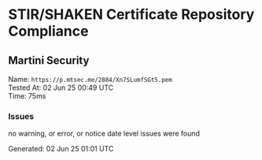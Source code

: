 # STIR/SHAKEN Certificate Repository Compliance

## Martini Security

Name: `https://p.mtsec.me/2884/Xn7SLumfSGt5.pem`\
Tested At: 02 Jun 25 00:49 UTC\
Time: 75ms

### Issues

no warning, or error, or notice date level issues were found

Generated: 02 Jun 25 01:01 UTC